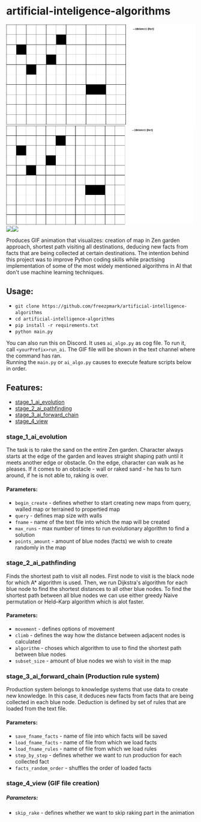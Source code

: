 # artificial-inteligence-algorithms

<div>
 <img src="https://github.com/freezpmark/artificial-intelligence-algorithms/blob/f8a2e02f4a7c3d437237567e3071a653dc162593/queried.gif" width="510"/>
 <img src="https://github.com/freezpmark/artificial-intelligence-algorithms/blob/f8a2e02f4a7c3d437237567e3071a653dc162593/queried.gif" width="500"/>
</div>

<div align="center">
  <div style="display: flex;">
    <img src="https://github-readme-stats.vercel.app/api/top-langs/?username=anuraghazra&layout=compact&show_icons=true&title_color=ffffff&icon_color=34abeb&text_color=daf7dc&bg_color=151515" style="vertical-align: top;" />
    <img src="https://github-readme-stats.vercel.app/api?username=anuraghazra&show_icons=true&title_color=ffffff&icon_color=34abeb&text_color=daf7dc&bg_color=151515" />
  </div>
</div>


Produces GIF animation that visualizes: creation of map in Zen garden approach, shortest path visiting all destinations, deducing new facts from facts that are being collected at certain destinations. The intention behind this project was to improve Python coding skills while practising implementation of some of the most widely mentioned algorithms in AI that don't use machine learning techniques.

## Usage:
 - `git clone https://github.com/freezpmark/artificial-intelligence-algorithms`
 - `cd artificial-intelligence-algorithms`
 - `pip install -r requirements.txt`
 - `python main.py`

You can also run this on Discord. It uses `ai_algo.py` as cog file. To run it, call `<yourPrefix>run_ai`. The GIF file will be shown in the text channel where the command has ran.  
Running the `main.py` or `ai_algo.py` causes to execute feature scripts below in order.

## Features:
 - [stage_1_ai_evolution](#stage_1_ai_evolution)
 - [stage_2_ai_pathfinding](#stage_2_ai_pathfinding)
 - [stage_3_ai_forward_chain](#stage_2_ai_pathfinding)
 - [stage_4_view](#stage_4_view)

### stage_1_ai_evolution
The task is to rake the sand on the entire Zen garden. Character always starts at the edge of the garden and leaves straight shaping path until it meets another edge or obstacle. On the edge, character can walk as he pleases. If it comes to an obstacle - wall or raked sand - he has to turn around, if he is not able to, raking is over.  

#### <b>Parameters:</b>
 - `begin_create` - defines whether to start creating new maps from query, walled map or terrained to propertied map
 - `query` - defines map size with walls
 - `fname` - name of the text file into which the map will be created
 - `max_runs` - max number of times to run evolutionary algorithm to find a solution
 - `points_amount` - amount of blue nodes (facts) we wish to create randomly in the map

### stage_2_ai_pathfinding
Finds the shortest path to visit all nodes. First node to visit is the black node for which A* algorithm is used. Then, we run Dijkstra's algorithm for each blue node to find the shortest distances to all other blue nodes. To find the shortest path between all blue nodes we can use either greedy Naive permutation or Held–Karp algorithm which is alot faster.

#### <b>Parameters:</b>
 - `movement` - defines options of movement
 - `climb` - defines the way how the distance between adjacent nodes is calculated
 - `algorithm` - choses which algorithm to use to find the shortest path between blue nodes
 - `subset_size` - amount of blue nodes we wish to visit in the map

### stage_3_ai_forward_chain (Production rule system)
Production system belongs to knowledge systems that use data to create new knowledge. In this case, it deduces new facts from facts that are being collected in each blue node. Deduction is defined by set of rules that are loaded from the text file.

#### <b>Parameters:</b>
 - `save_fname_facts` - name of file into which facts will be saved
 - `load_fname_facts` - name of file from which we load facts
 - `load_fname_rules` - name of file from which we load rules
 - `step_by_step` - defines whether we want to run production for each collected fact
 - `facts_random_order` - shuffles the order of loaded facts

### stage_4_view (GIF file creation)
##### <b>Parameters:</b>
  - `skip_rake` - defines whether we want to skip raking part in the animation


